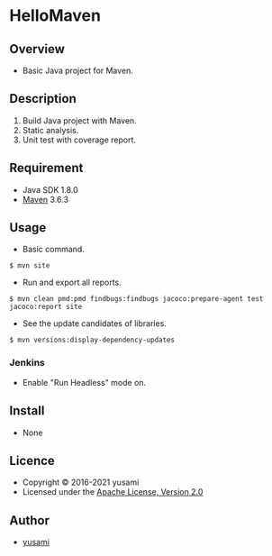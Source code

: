 # HelloMaven

## Overview

* Basic Java project for Maven.


## Description

1. Build Java project with Maven.
2. Static analysis.
3. Unit test with coverage report.

## Requirement

* Java SDK 1.8.0
* [Maven](https://maven.apache.org) 3.6.3

## Usage

* Basic command.

~~~
$ mvn site
~~~

* Run and export all reports.

~~~
$ mvn clean pmd:pmd findbugs:findbugs jacoco:prepare-agent test jacoco:report site
~~~

* See the update candidates of libraries.

~~~
$ mvn versions:display-dependency-updates
~~~


### Jenkins

* Enable "Run Headless" mode on.

## Install

* None

## Licence

* Copyright &copy; 2016-2021 yusami
* Licensed under the [Apache License, Version 2.0][Apache]

[Apache]: http://www.apache.org/licenses/LICENSE-2.0


## Author

* [yusami](https://github.com/yusami)
